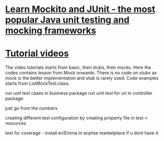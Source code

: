# [Learn Mockito and JUnit - the most popular Java unit testing and mocking frameworks](https://github.com/in28minutes/MockitoTutorialForBeginners)
# [Tutorial videos](https://cognizant.udemy.com/course/mockito-tutorial-with-junit-examples/learn/lecture/5678760#overview)

The video tutorials starts from basic, then stubs, then mocks. Here the codes contains lesson from Mock onwards. There is no code on stubs as mock is the better implementation and stub is rarely used. Code examples starts from ListMockTest.class.

run unit test cases in business package
run unit test for uri in controller package

just go from the numbers

creating different test configuration by creating property file in test > resources

test for coverage - install eclEmma in ecplise marketplace if u dont have it